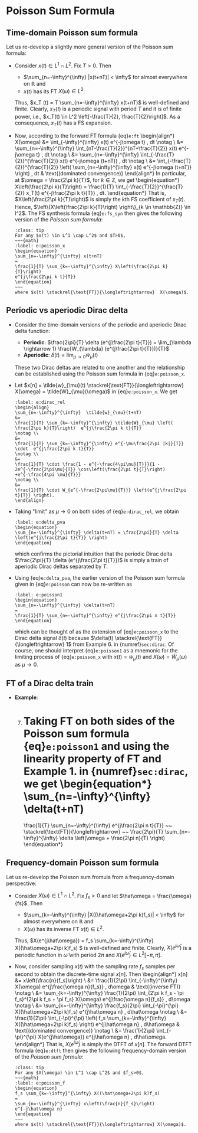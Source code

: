 # Poisson Sum Formula

## Time-domain Poisson sum formula
Let us re-develop a slightly more general version of the Poisson sum
formula:
* Consider $x(t) \in L^1 \cap L^2$. Fix $T>0$. Then
  - $\sum_{n=-\infty}^{\infty} |x(t+nT)| < \infty$ for almost
    everywhere on $\mathbb{R}$ and
  - $x(t)$ has its FT $X(\omega) \in L^2$.
  
  Thus, $x_T (t) = T \sum_{n=-\infty}^{\infty} x(t+nT)$ is
  well-defined and finite. Clearly, $x_T(t)$ is a periodic signal with
  period $T$ and it is of finite power, i.e., $x_T(t) \in
  L^2 \left[-\frac{T}{2}, \frac{T}{2}\right]$. As a consequence, $x_T
  (t)$ has a FS expansion.

* Now, according to the forward FT formula {eq}`e:ft` 
  \begin{align*}
  X(\omega)
  &=
  \int_{-\infty}^{\infty} x(t) e^{-j\omega t} \, dt
  \notag \\
  &= 
  \sum_{n=-\infty}^{\infty} \int_{nT-\frac{T}{2}}^{nT+\frac{T}{2}}
  x(t) e^{-j\omega t} \, dt
  \notag \\
  &=
  \sum_{n=-\infty}^{\infty} \int_{-\frac{T}{2}}^{\frac{T}{2}}
  x(t) e^{-j\omega (t+nT)} \, dt
  \notag \\
  &=
  \int_{-\frac{T}{2}}^{\frac{T}{2}} \left( \sum_{n=-\infty}^{\infty} 
  x(t) e^{-j\omega (t+nT)} \right) \, dt
  & \text{(dominated convergence)}
  \end{align*}
  In particular, at $\omega = \frac{2\pi k}{T}$, for $k \in \mathbb{Z}$,
  we get
  \begin{equation*}
  X\left(\frac{2\pi k}{T}\right)
  = \frac{1}{T} \int_{-\frac{T}{2}}^{\frac{T}{2}} x_T(t) 
  e^{-j\frac{2\pi k t}{T}} \, dt.
  \end{equation*}
  That is, $X\left(\frac{2\pi k}{T}\right)$ is simply the $k$th FS coefficient
  of $x_T(t)$.  Hence, 
  $\left\{X\left(\frac{2\pi k}{T}\right) \right\}_{k \in \mathbb{Z}} \in l^2$. 
  The FS synthesis formula {eq}`e:fs_syn` then gives the following version
  of the *Poisson sum formula*:
  ```{admonition} (Time-domain) Poisson Sum Formula
  :class: tip
  For any $x(t) \in L^1 \cap L^2$ and $T>0$,
  ~~~{math}
  :label: e:poisson_x
  \begin{equation}
  \sum_{n=-\infty}^{\infty} x(t+nT)
  = 
  \frac{1}{T} \sum_{k=-\infty}^{\infty} X\left(\frac{2\pi k}{T}\right) 
  e^{j\frac{2\pi k t}{T}} 
  \end{equation}
  ~~~
  where $x(t) \stackrel{\text{FT}}{\longleftrightarrow}  X(\omega)$.
  ```

## Periodic vs aperiodic Dirac delta
* Consider the time-domain versions of the periodic and aperiodic
  Dirac delta function:
  - **Periodic**: 
    $\frac{2\pi}{T} \delta (e^{j\frac{2\pi t}{T}})
    = \lim_{\lambda \rightarrow 1} \frac{W_{\lambda} 
    (e^{j\frac{2\pi t}{T}})}{T}$
  - **Aperiodic**:
    $\delta(t) = \lim_{\mu \rightarrow 0} \tilde{w}_{\mu}(t)$
  
  These two Dirac deltas are related to one another and the
  relationship can be established using the Poisson sum formula in
  {eq}`e:poisson_x`.

* Let $x[n] = \tilde{w}_{\mu}(t)
  \stackrel{\text{FT}}{\longleftrightarrow} X(\omega) =
  \tilde{W}_{\mu}(\omega)$ in {eq}`e:poisson_x`. We get
  ```{math} 
  :label: e:dirac_rel
  \begin{align}
  \sum_{n=-\infty}^{\infty}  \tilde{w}_{\mu}(t+nT)
  &=
  \frac{1}{T} \sum_{k=-\infty}^{\infty} \tilde{W}_{\mu} \left(
  \frac{2\pi k}{T}\right)  e^{j\frac{2\pi k t}{T}}
  \notag \\
  &=
  \frac{1}{T} \sum_{k=-\infty}^{\infty} e^{-\mu\frac{2\pi |k|}{T}} 
  \cdot  e^{j\frac{2\pi k t}{T}}
  \notag \\
  &=
  \frac{1}{T} \cdot \frac{1 - e^{-\frac{4\pi\mu}{T}}}{1 - 
  2e^{-\frac{2\pi\mu}{T}} \cos\left(\frac{2\pi t}{T}\right) 
  +e^{-\frac{4\pi \mu}{T}}} 
  \notag \\
  &=
  \frac{1}{T} \cdot W_{e^{-\frac{2\pi\mu}{T}}} \left(e^{j\frac{2\pi
  t}{T}} \right). 
  \end{align}
  ```
* Taking "limit" as $\mu \rightarrow 0$ on both sides of {eq}`e:dirac_rel`, 
  we obtain
  ```{math}
  :label: e:delta_pva
  \begin{equation}
  \sum_{n=-\infty}^{\infty} \delta(t+nT) = \frac{2\pi}{T} \delta
  \left(e^{j\frac{2\pi t}{T}} \right)
  \end{equation}
  ```
  which confirms the pictorial intuition that the periodic Dirac delta
  $\frac{2\pi}{T} \delta (e^{j\frac{2\pi t}{T}})$ is simply a train of
  aperiodic Dirac deltas separated by $T$.

* Using {eq}`e:delta_pva`, the earlier version of the Poisson sum
  formula given in {eq}`e:poisson` can now be re-written as
  ```{math}
  :label: e:poisson1
  \begin{equation}
  \sum_{n=-\infty}^{\infty} \delta(t+nT) 
  =
  \frac{1}{T} \sum_{n=-\infty}^{\infty} e^{j\frac{2\pi n t}{T}}
  \end{equation}
  ```
  which can be thought of as the extension of {eq}`e:poisson_x` to the
  Dirac delta signal $\delta(t)$ because $\delta(t) \stackrel{\text{FT}}{\longleftrightarrow} 1$
  from Example 6. in {numref}`sec:dirac`. Of course, one should
  interpret {eq}`e:poisson1` as a mnemonic for the limiting process of
  {eq}`e:poisson_x` with $x(t) = \tilde{w}_{\mu}(t)$ and $X(\omega) =
  \tilde{W}_{\mu}(\omega)$ as $\mu \rightarrow 0$.

## FT of a Dirac delta train
* **Example**:

    7. Taking FT on both sides of the Poisson sum formula {eq}`e:poisson1`
       and using the linearity property of FT and Example 1. in
       {numref}`sec:dirac`, we get
       \begin{equation*}
       \sum_{n=-\infty}^{\infty} \delta(t+nT) 
       =
       \frac{1}{T} \sum_{n=-\infty}^{\infty} e^{j\frac{2\pi n t}{T}}
       ~~ 
       \stackrel{\text{FT}}{\longleftrightarrow} 
       ~~
       \frac{2\pi}{T} \sum_{n=-\infty}^{\infty} \delta \left(\omega +
       \frac{2\pi n}{T} \right)
       \end{equation*}

## Frequency-domain Poisson sum formula
Let us re-develop the Poisson sum fromula from a frequency-domain perspective:

* Consider $X(\omega) \in L^1 \cap L^2$. Fix $f_s>0$ and let
  $\hat\omega = \frac{\omega}{fs}$. Then
  - $\sum_{k=-\infty}^{\infty} |X((\hat\omega+2\pi k)f_s)| < \infty$ for almost
    everywhere on $\mathbb{R}$ and 
  - $X(\omega)$ has its inverse FT $x(t) \in L^2$.
  
  Thus, $X(e^{j\hat\omega}) = f_s \sum_{k=-\infty}^{\infty}
  X((\hat\omega+2\pi k)f_s) $ is well-defined and finite. Clearly,
  $X(e^{j\hat\omega})$ is a periodic function in $\hat\omega$ with
  period $2\pi$ and $X(e^{j\hat\omega}) \in L^2[-\pi,\pi]$. 

* Now, consider sampling $x(t)$ with the sampling rate $f_s$ samples
  per second to obtain the discrete-time signal $x[n]$. Then
  \begin{align*}
  x[n] 
  &= x\left(\frac{n}{f_s}\right)
  \\
  &=
  \frac{1}{2\pi} \int_{-\infty}^{\infty} X(\omega)  e^{j\frac{\omega n}{f_s}} \, d\omega
  & \text{(inverse FT)} 
  \notag \\
  &= 
  \sum_{k=-\infty}^{\infty} \frac{1}{2\pi}
  \int_{2\pi k f_s - \pi f_s}^{2\pi k f_s + \pi f_s}
  X(\omega)  e^{j\frac{\omega n}{f_s}} \, d\omega
  \notag \\
  &=
  \sum_{k=-\infty}^{\infty}  \frac{f_s}{2\pi} \int_{-\pi}^{\pi}
  X((\hat\omega+2\pi k)f_s) e^{j\hat\omega n} \, d\hat\omega
  \notag \\
  &=
  \frac{1}{2\pi} \int_{-\pi}^{\pi} \left( f_s \sum_{k=-\infty}^{\infty} 
  X((\hat\omega+2\pi k)f_s) \right) e^{j\hat\omega n} \, d\hat\omega
  & \text{(dominated convergence)}
  \notag \\
  &=
  \frac{1}{2\pi} \int_{-\pi}^{\pi} X(e^{j\hat\omega}) e^{j\hat\omega n} 
  \, d\hat\omega.
  \end{align*}
  That is, $X(e^{j\hat\omega})$ is simply the DTFT of $x[n]$. The forward DTFT
  formula {eq}`e:dtft` then gives the following frequency-domain version
  of the *Poisson sum formula*:
  ```{admonition} (Frequency-domain) Poisson Sum Formula
  :class: tip
  For any $X(\omega) \in L^1 \cap L^2$ and $f_s>0$,
  ~~~{math}
  :label: e:poisson_f
  \begin{equation}
  f_s \sum_{k=-\infty}^{\infty} X((\hat\omega+2\pi k)f_s) 
  = 
  \sum_{n=-\infty}^{\infty} x\left(\frac{n}{f_s}\right)
  e^{-j\hat\omega n} 
  \end{equation}
  ~~~
  where $x(t) \stackrel{\text{FT}}{\longleftrightarrow} X(\omega)$.
  ```
